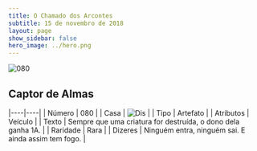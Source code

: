 ```yaml
---
title: O Chamado dos Arcontes
subtitle: 15 de novembro de 2018
layout: page
show_sidebar: false
hero_image: ../hero.png
---
```


![080](https://cdn.keyforgegame.com/media/card_front/pt/341_080_79QFRXPXVQ33_pt.png)

## Captor de Almas

|----|----|
| Número | 080 |
| Casa | ![Dis](https://archonarcana.com/images/thumb/e/e8/Dis.png/22px-Dis.png "Dis") |
| Tipo | Artefato |
| Atributos | Veículo |
| Texto | Sempre que uma criatura for destruída, o dono dela ganha 1A. |
| Raridade | Rara |
| Dizeres | Ninguém entra, ninguém sai.  E ainda assim tem fogo. |

